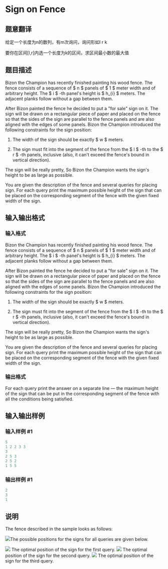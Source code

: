 # Sign on Fence

## 题意翻译

给定一个长度为n的数列，有m次询问，询问形如l r k

要你在区间[l,r]内选一个长度为k的区间，求区间最小数的最大值

## 题目描述

Bizon the Champion has recently finished painting his wood fence. The fence consists of a sequence of $ n $ panels of $ 1 $ meter width and of arbitrary height. The $ i $ -th panel's height is $ h_{i} $ meters. The adjacent planks follow without a gap between them.

After Bizon painted the fence he decided to put a "for sale" sign on it. The sign will be drawn on a rectangular piece of paper and placed on the fence so that the sides of the sign are parallel to the fence panels and are also aligned with the edges of some panels. Bizon the Champion introduced the following constraints for the sign position:

1. The width of the sign should be exactly $ w $ meters.

2. The sign must fit into the segment of the fence from the $ l $ -th to the $ r $ -th panels, inclusive (also, it can't exceed the fence's bound in vertical direction).

The sign will be really pretty, So Bizon the Champion wants the sign's height to be as large as possible.

You are given the description of the fence and several queries for placing sign. For each query print the maximum possible height of the sign that can be placed on the corresponding segment of the fence with the given fixed width of the sign.

## 输入输出格式

### 输入格式

Bizon the Champion has recently finished painting his wood fence. The fence consists of a sequence of $ n $ panels of $ 1 $ meter width and of arbitrary height. The $ i $ -th panel's height is $ h_{i} $ meters. The adjacent planks follow without a gap between them.

After Bizon painted the fence he decided to put a "for sale" sign on it. The sign will be drawn on a rectangular piece of paper and placed on the fence so that the sides of the sign are parallel to the fence panels and are also aligned with the edges of some panels. Bizon the Champion introduced the following constraints for the sign position:

1. The width of the sign should be exactly $ w $ meters.

2. The sign must fit into the segment of the fence from the $ l $ -th to the $ r $ -th panels, inclusive (also, it can't exceed the fence's bound in vertical direction).

The sign will be really pretty, So Bizon the Champion wants the sign's height to be as large as possible.

You are given the description of the fence and several queries for placing sign. For each query print the maximum possible height of the sign that can be placed on the corresponding segment of the fence with the given fixed width of the sign.

### 输出格式

For each query print the answer on a separate line — the maximum height of the sign that can be put in the corresponding segment of the fence with all the conditions being satisfied.

## 输入输出样例

### 输入样例 #1

```cpp
5
1 2 2 3 3
3
2 5 3
2 5 2
1 5 5

```
### 输出样例 #1

```cpp
2
3
1

```
## 说明

The fence described in the sample looks as follows:

![](https://cdn.luogu.com.cn/upload/vjudge_pic/CF484E/6257a310d2207c0e1a05992058b31d44d0ead77b.png)The possible positions for the signs for all queries are given below.

![](https://cdn.luogu.com.cn/upload/vjudge_pic/CF484E/4bfca5e8ee81f8d76187af1e0be6e7c7b6bf35e2.png) The optimal position of the sign for the first query. ![](https://cdn.luogu.com.cn/upload/vjudge_pic/CF484E/f28ed7253a1a74cdc9e367c2f43ac177854f54b6.png) The optimal position of the sign for the second query. ![](https://cdn.luogu.com.cn/upload/vjudge_pic/CF484E/5dde0308a1ff26588bc67b02973df5bc0c317178.png) The optimal position of the sign for the third query.


